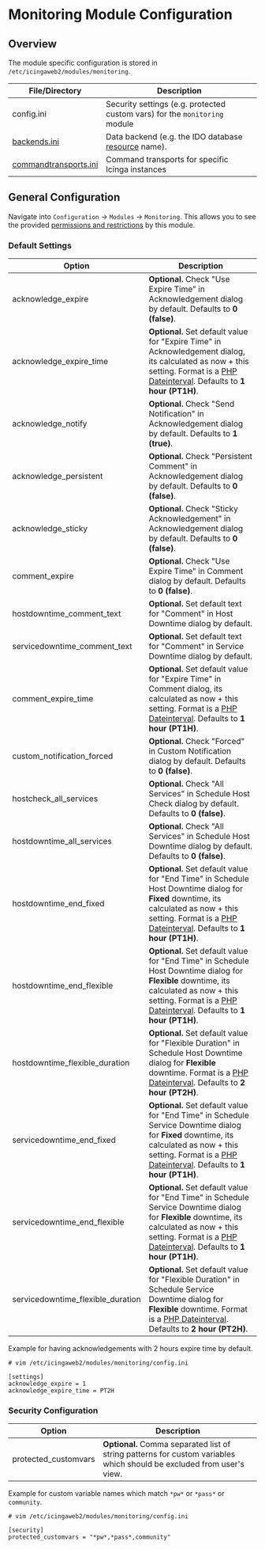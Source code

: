 # Monitoring Module Configuration <a id="monitoring-module-configuration"></a>

## Overview <a id="monitoring-module-configuration-overview"></a>

The module specific configuration is stored in `/etc/icingaweb2/modules/monitoring`.

File/Directory                                                        | Description
----------------------------------------------------------------------|---------------------------------
config.ini                                                            | Security settings (e.g. protected custom vars) for the `monitoring` module |
[backends.ini](04-Backends.md#monitoring-module-backends)             | Data backend (e.g. the IDO database [resource](../../../doc/04-Resources.md#resources-configuration-database) name).
[commandtransports.ini](05-Command-Transports.md)                     | Command transports for specific Icinga instances


## General Configuration <a id="monitoring-module-configuration-general"></a>

Navigate into `Configuration` -> `Modules` -> `Monitoring`. This allows
you to see the provided [permissions and restrictions](06-Security.md#monitoring-security)
by this module.

### Default Settings <a id="monitoring-module-configuration-settings"></a>

Option                            | Description
----------------------------------|-----------------------------------------------
acknowledge_expire                | **Optional.** Check "Use Expire Time" in Acknowledgement dialog by default. Defaults to **0 (false)**.
acknowledge_expire_time           | **Optional.** Set default value for "Expire Time" in Acknowledgement dialog, its calculated as now + this setting. Format is a [PHP Dateinterval](http://www.php.net/manual/en/dateinterval.construct.php). Defaults to **1 hour (PT1H)**.
acknowledge_notify                | **Optional.** Check "Send Notification" in Acknowledgement dialog by default. Defaults to **1 (true)**.
acknowledge_persistent            | **Optional.** Check "Persistent Comment" in Acknowledgement dialog by default. Defaults to **0 (false)**.
acknowledge_sticky                | **Optional.** Check "Sticky Acknowledgement" in Acknowledgement dialog by default. Defaults to **0 (false)**.
comment_expire                    | **Optional.** Check "Use Expire Time" in Comment dialog by default. Defaults to **0 (false)**.
hostdowntime_comment_text         | **Optional.** Set default text for "Comment" in Host Downtime dialog by default.
servicedowntime_comment_text      | **Optional.** Set default text for "Comment" in Service Downtime dialog by default.
comment_expire_time               | **Optional.** Set default value for "Expire Time" in Comment dialog, its calculated as now + this setting. Format is a [PHP Dateinterval](http://www.php.net/manual/en/dateinterval.construct.php). Defaults to **1 hour (PT1H)**.
custom_notification_forced        | **Optional.** Check "Forced" in Custom Notification dialog by default. Defaults to **0 (false)**.
hostcheck_all_services            | **Optional.** Check "All Services" in Schedule Host Check dialog by default. Defaults to **0 (false)**.
hostdowntime_all_services         | **Optional.** Check "All Services" in Schedule Host Downtime dialog by default. Defaults to **0 (false)**.
hostdowntime_end_fixed            | **Optional.** Set default value for "End Time" in Schedule Host Downtime dialog for **Fixed** downtime, its calculated as now + this setting. Format is a [PHP Dateinterval](http://www.php.net/manual/en/dateinterval.construct.php). Defaults to **1 hour (PT1H)**.
hostdowntime_end_flexible         | **Optional.** Set default value for "End Time" in Schedule Host Downtime dialog for **Flexible** downtime, its calculated as now + this setting. Format is a [PHP Dateinterval](http://www.php.net/manual/en/dateinterval.construct.php). Defaults to **1 hour (PT1H)**.
hostdowntime_flexible_duration    | **Optional.** Set default value for "Flexible Duration" in Schedule Host Downtime dialog for **Flexible** downtime. Format is a [PHP Dateinterval](http://www.php.net/manual/en/dateinterval.construct.php). Defaults to **2 hour (PT2H)**.
servicedowntime_end_fixed         | **Optional.** Set default value for "End Time" in Schedule Service Downtime dialog for **Fixed** downtime, its calculated as now + this setting. Format is a [PHP Dateinterval](http://www.php.net/manual/en/dateinterval.construct.php). Defaults to **1 hour (PT1H)**.
servicedowntime_end_flexible      | **Optional.** Set default value for "End Time" in Schedule Service Downtime dialog for **Flexible** downtime, its calculated as now + this setting. Format is a [PHP Dateinterval](http://www.php.net/manual/en/dateinterval.construct.php). Defaults to **1 hour (PT1H)**.
servicedowntime_flexible_duration | **Optional.** Set default value for "Flexible Duration" in Schedule Service Downtime dialog for **Flexible** downtime. Format is a [PHP Dateinterval](http://www.php.net/manual/en/dateinterval.construct.php). Defaults to **2 hour (PT2H)**.

Example for having acknowledgements with 2 hours expire time by default.

```
# vim /etc/icingaweb2/modules/monitoring/config.ini

[settings]
acknowledge_expire = 1
acknowledge_expire_time = PT2H

```

### Security Configuration <a id="monitoring-module-configuration-security"></a>

Option                   | Description
-------------------------|-----------------------------------------------
protected\_customvars    | **Optional.** Comma separated list of string patterns for custom variables which should be excluded from user's view.


Example for custom variable names which match `*pw*` or `*pass*` or `community`.

```
# vim /etc/icingaweb2/modules/monitoring/config.ini

[security]
protected_customvars = "*pw*,*pass*,community"
```

